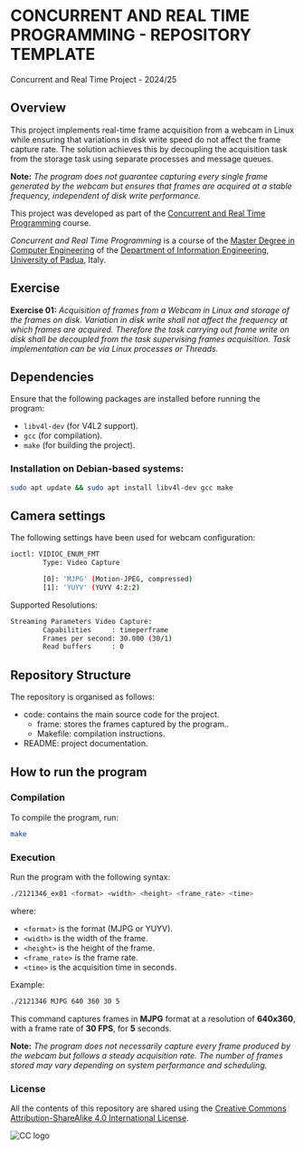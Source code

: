 # CONCURRENT AND REAL TIME PROGRAMMING - REPOSITORY TEMPLATE #
Concurrent and Real Time Project - 2024/25 

## Overview ##
This project implements real-time frame acquisition from a webcam in Linux while ensuring that variations in disk write speed do not affect the frame capture rate. The solution achieves this by decoupling the acquisition task from the storage task using separate processes and message queues.

**Note:** *The program does not guarantee capturing every single frame generated by the webcam but ensures that frames are acquired at a stable frequency, independent of disk write performance.*

This project was developed as part of the [Concurrent and Real Time Programming](https://stem.elearning.unipd.it/course/view.php?id=10492) course.

*Concurrent and Real Time Programming* is a course of the [Master Degree in Computer Engineering](https://degrees.dei.unipd.it/master-degrees/computer-engineering/) of the  [Department of Information Engineering](https://www.dei.unipd.it/en/), [University of Padua](https://www.unipd.it/en/), Italy.

## Exercise ##
**Exercise 01:** *Acquisition of frames from a Webcam in Linux and storage of the frames on disk. Variation in disk write shall not affect the frequency at which frames are acquired. Therefore the task carrying out frame write on disk shall be decoupled from the task supervising frames acquisition. Task implementation can be via Linux processes or Threads.*

## Dependencies ##
Ensure that the following packages are installed before running the program:

* `libv4l-dev` (for V4L2 support).
* `gcc` (for compilation).
* `make` (for building the project).

### Installation on Debian-based systems:
```sh
sudo apt update && sudo apt install libv4l-dev gcc make 
```

## Camera settings ##

The following settings have been used for webcam configuration:
```sh
ioctl: VIDIOC_ENUM_FMT
        Type: Video Capture

        [0]: 'MJPG' (Motion-JPEG, compressed)
        [1]: 'YUYV' (YUYV 4:2:2)
```

Supported Resolutions:

```sh
Streaming Parameters Video Capture:
        Capabilities     : timeperframe
        Frames per second: 30.000 (30/1)
        Read buffers     : 0
```

## Repository Structure ##
The repository is organised as follows:
* code: contains the main source code for the project.
    * frame: stores the frames captured by the program..
    * Makefile: compilation instructions.
* README: project documentation. 

## How to run the program ##

### Compilation ###
To compile the program, run:

```sh
make
```

### Execution ###
Run the program with the following syntax:

```sh
./2121346_ex01 <format> <width> <height> <frame_rate> <time>
``` 
where:
   * `<format>` is the format (MJPG or YUYV).
   * `<width>` is the width of the frame.
   * `<height>` is the height of the frame.
   * `<frame_rate>` is the frame rate.
   * `<time>` is the acquisition time in seconds.

Example: 
```sh
./2121346 MJPG 640 360 30 5
```
This command captures frames in **MJPG** format at a resolution of **640x360**, with a frame rate of **30 FPS**, for **5** seconds.

**Note:** *The program does not necessarily capture every frame produced by the webcam but follows a steady acquisition rate. The number of frames stored may vary depending on system performance and scheduling.*

### License ###

All the contents of this repository are shared using the [Creative Commons Attribution-ShareAlike 4.0 International License](http://creativecommons.org/licenses/by-sa/4.0/).

![CC logo](https://i.creativecommons.org/l/by-sa/4.0/88x31.png)
